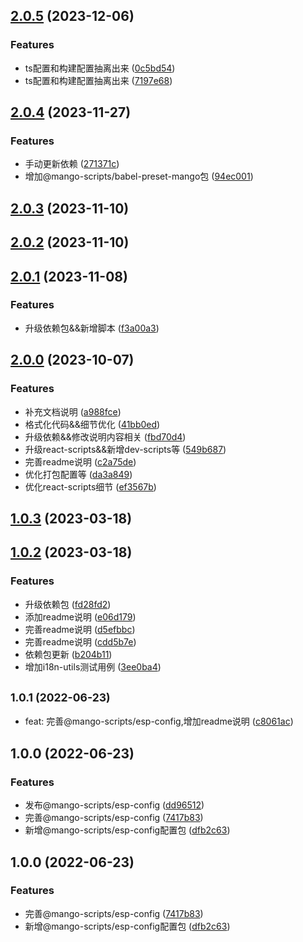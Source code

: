 ## [2.0.5](https://github.com/AlbertLin0923/mango-scripts/compare/@mango-scripts/esp-config@2.0.4...@mango-scripts/esp-config@2.0.5) (2023-12-06)


### Features

* ts配置和构建配置抽离出来 ([0c5bd54](https://github.com/AlbertLin0923/mango-scripts/commit/0c5bd542f44762becb8d425f15dff1788e664ca1))
* ts配置和构建配置抽离出来 ([7197e68](https://github.com/AlbertLin0923/mango-scripts/commit/7197e6827f9673720e790fcdc31955547a50b9d7))

## [2.0.4](https://github.com/AlbertLin0923/mango-scripts/compare/@mango-scripts/esp-config@2.0.3...@mango-scripts/esp-config@2.0.4) (2023-11-27)


### Features

* 手动更新依赖 ([271371c](https://github.com/AlbertLin0923/mango-scripts/commit/271371ca3ade25ac0e2ec6242727b6c65291735e))
* 增加@mango-scripts/babel-preset-mango包 ([94ec001](https://github.com/AlbertLin0923/mango-scripts/commit/94ec0018cdc5a634682b5281bedf998a3da6ecf4))

## [2.0.3](https://github.com/AlbertLin0923/mango-scripts/compare/@mango-scripts/esp-config@2.0.2...@mango-scripts/esp-config@2.0.3) (2023-11-10)

## [2.0.2](https://github.com/AlbertLin0923/mango-scripts/compare/@mango-scripts/esp-config@2.0.1...@mango-scripts/esp-config@2.0.2) (2023-11-10)

## [2.0.1](https://github.com/AlbertLin0923/mango-scripts/compare/@mango-scripts/esp-config@2.0.0...@mango-scripts/esp-config@2.0.1) (2023-11-08)


### Features

* 升级依赖包&&新增脚本 ([f3a00a3](https://github.com/AlbertLin0923/mango-scripts/commit/f3a00a3504b36d95aff0efeabbecad4c08e778c5))

## [2.0.0](https://github.com/AlbertLin0923/mango-scripts/compare/@mango-scripts/esp-config@1.0.3...@mango-scripts/esp-config@2.0.0) (2023-10-07)


### Features

* 补充文档说明 ([a988fce](https://github.com/AlbertLin0923/mango-scripts/commit/a988fce335c01e9ffa0cc4ff5adc3ee2f19f718b))
* 格式化代码&&细节优化 ([41bb0ed](https://github.com/AlbertLin0923/mango-scripts/commit/41bb0ede7c15b029cd7cfd508f0c191505a02920))
* 升级依赖&&修改说明内容相关 ([fbd70d4](https://github.com/AlbertLin0923/mango-scripts/commit/fbd70d44c00e1670131d83bd4d72e779a9f5a81f))
* 升级react-scripts&&新增dev-scripts等 ([549b687](https://github.com/AlbertLin0923/mango-scripts/commit/549b687cff4c02bc808b4928a382c395c2767e01))
* 完善readme说明 ([c2a75de](https://github.com/AlbertLin0923/mango-scripts/commit/c2a75dec532a8e95024bca4af0f1f844ba6b81f8))
* 优化打包配置等 ([da3a849](https://github.com/AlbertLin0923/mango-scripts/commit/da3a84947ff00d22729e22e6bfe6da8f9a122eb7))
* 优化react-scripts细节 ([ef3567b](https://github.com/AlbertLin0923/mango-scripts/commit/ef3567bfe5385e0d46cfb27be257112ce7a51f11))

## [1.0.3](https://github.com/AlbertLin0923/mango-scripts/compare/@mango-scripts/esp-config@1.0.2...@mango-scripts/esp-config@1.0.3) (2023-03-18)

## [1.0.2](https://github.com/AlbertLin0923/mango-scripts/compare/@mango-scripts/esp-config@1.0.1...@mango-scripts/esp-config@1.0.2) (2023-03-18)

### Features

* 升级依赖包 ([fd28fd2](https://github.com/AlbertLin0923/mango-scripts/commit/fd28fd26d3715ab019869f0e552240c1d20bf2b8))
* 添加readme说明 ([e06d179](https://github.com/AlbertLin0923/mango-scripts/commit/e06d179979012316a15159f2a17f4cd678e832f2))
* 完善readme说明 ([d5efbbc](https://github.com/AlbertLin0923/mango-scripts/commit/d5efbbc38cdb98427edd4a2323d79ac80ac0331a))
* 完善readme说明 ([cdd5b7e](https://github.com/AlbertLin0923/mango-scripts/commit/cdd5b7ea2fa1adad5b1bd7ae240fa4f0a56835d7))
* 依赖包更新 ([b204b11](https://github.com/AlbertLin0923/mango-scripts/commit/b204b11597b8d92e2388bf14d1785016c2b2d74b))
* 增加i18n-utils测试用例 ([3ee0ba4](https://github.com/AlbertLin0923/mango-scripts/commit/3ee0ba4ffa4879abdc8f82e6ed60f8626f64e6b9))

## <small>1.0.1 (2022-06-23)</small>

* feat: 完善@mango-scripts/esp-config,增加readme说明 ([c8061ac](https://github.com/AlbertLin0923/mango-scripts/commit/c8061ac))

## 1.0.0 (2022-06-23)

### Features

* 发布@mango-scripts/esp-config ([dd96512](https://github.com/AlbertLin0923/mango-scripts/commit/dd96512f37fff7cad3092eaada465a67fc3eb411))
* 完善@mango-scripts/esp-config ([7417b83](https://github.com/AlbertLin0923/mango-scripts/commit/7417b835f951d687e71d3d0454acae6a069f33df))
* 新增@mango-scripts/esp-config配置包 ([dfb2c63](https://github.com/AlbertLin0923/mango-scripts/commit/dfb2c63ce69ef9ca3fa8b3eac49158223d047393))

## 1.0.0 (2022-06-23)

### Features

* 完善@mango-scripts/esp-config ([7417b83](https://github.com/AlbertLin0923/mango-scripts/commit/7417b835f951d687e71d3d0454acae6a069f33df))
* 新增@mango-scripts/esp-config配置包 ([dfb2c63](https://github.com/AlbertLin0923/mango-scripts/commit/dfb2c63ce69ef9ca3fa8b3eac49158223d047393))
